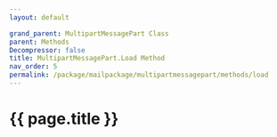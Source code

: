 ```yaml
---
layout: default

grand_parent: MultipartMessagePart Class
parent: Methods
Decompressor: false
title: MultipartMessagePart.Load Method
nav_order: 5
permalink: /package/mailpackage/multipartmessagepart/methods/load
---
```

# {{ page.title }}